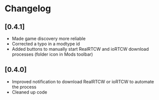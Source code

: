 # Changelog

## [0.4.1]
- Made game discovery more reliable
- Corrected a typo in a modtype id
- Added buttons to manually start RealRTCW and ioRTCW download processes (folder icon in Mods toolbar)

## [0.4.0]
- Improved notification to download RealRTCW or ioRTCW to automate the process
- Cleaned up code